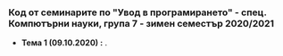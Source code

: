 ### Код от семинарите по "Увод в програмирането" - спец. Компютърни науки, група 7 - зимен семестър 2020/2021


 - **Тема 1 (09.10.2020) :** 
.
